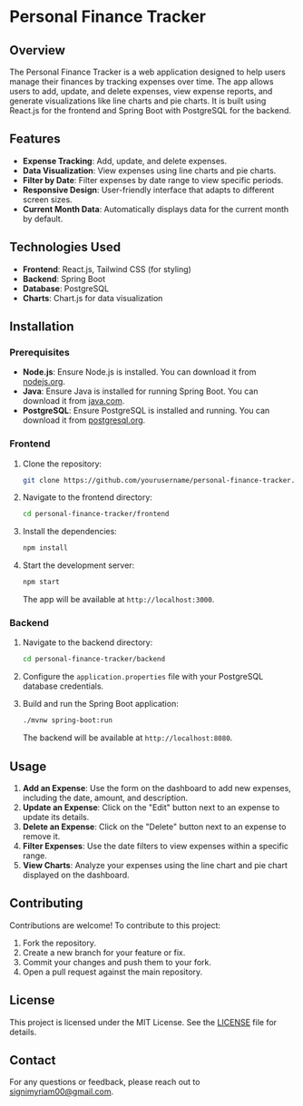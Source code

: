 # Personal Finance Tracker

## Overview

The Personal Finance Tracker is a web application designed to help users manage their finances by tracking expenses over time. The app allows users to add, update, and delete expenses, view expense reports, and generate visualizations like line charts and pie charts. It is built using React.js for the frontend and Spring Boot with PostgreSQL for the backend.

## Features

- **Expense Tracking**: Add, update, and delete expenses.
- **Data Visualization**: View expenses using line charts and pie charts.
- **Filter by Date**: Filter expenses by date range to view specific periods.
- **Responsive Design**: User-friendly interface that adapts to different screen sizes.
- **Current Month Data**: Automatically displays data for the current month by default.

## Technologies Used

- **Frontend**: React.js, Tailwind CSS (for styling)
- **Backend**: Spring Boot
- **Database**: PostgreSQL
- **Charts**: Chart.js for data visualization

## Installation

### Prerequisites

- **Node.js**: Ensure Node.js is installed. You can download it from [nodejs.org](https://nodejs.org/).
- **Java**: Ensure Java is installed for running Spring Boot. You can download it from [java.com](https://www.java.com/).
- **PostgreSQL**: Ensure PostgreSQL is installed and running. You can download it from [postgresql.org](https://www.postgresql.org/).

### Frontend

1. Clone the repository:

   ```bash
   git clone https://github.com/yourusername/personal-finance-tracker.git
   ```

2. Navigate to the frontend directory:

   ```bash
   cd personal-finance-tracker/frontend
   ```

3. Install the dependencies:

   ```bash
   npm install
   ```

4. Start the development server:

   ```bash
   npm start
   ```

   The app will be available at `http://localhost:3000`.

### Backend

1. Navigate to the backend directory:

   ```bash
   cd personal-finance-tracker/backend
   ```

2. Configure the `application.properties` file with your PostgreSQL database credentials.

3. Build and run the Spring Boot application:

   ```bash
   ./mvnw spring-boot:run
   ```

   The backend will be available at `http://localhost:8080`.

## Usage

1. **Add an Expense**: Use the form on the dashboard to add new expenses, including the date, amount, and description.
2. **Update an Expense**: Click on the "Edit" button next to an expense to update its details.
3. **Delete an Expense**: Click on the "Delete" button next to an expense to remove it.
4. **Filter Expenses**: Use the date filters to view expenses within a specific range.
5. **View Charts**: Analyze your expenses using the line chart and pie chart displayed on the dashboard.

## Contributing

Contributions are welcome! To contribute to this project:

1. Fork the repository.
2. Create a new branch for your feature or fix.
3. Commit your changes and push them to your fork.
4. Open a pull request against the main repository.

## License

This project is licensed under the MIT License. See the [LICENSE](LICENSE) file for details.

## Contact

For any questions or feedback, please reach out to [signimyriam00@gmail.com](mailto:your-email@example.com).

